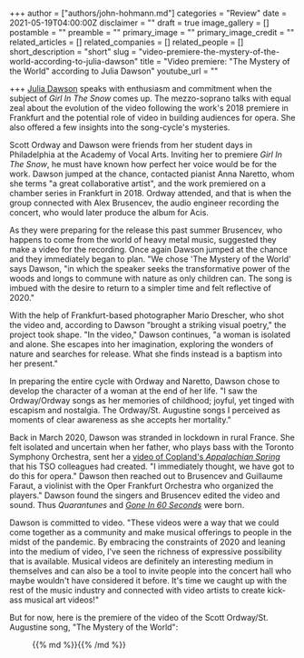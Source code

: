 +++
author = ["authors/john-hohmann.md"]
categories = "Review"
date = 2021-05-19T04:00:00Z
disclaimer = ""
draft = true
image_gallery = []
postamble = ""
preamble = ""
primary_image = ""
primary_image_credit = ""
related_articles = []
related_companies = []
related_people = []
short_description = "short"
slug = "video-premiere-the-mystery-of-the-world-according-to-julia-dawson"
title = "Video premiere: \"The Mystery of the World\" according to Julia Dawson"
youtube_url = ""

+++
[Julia Dawson](/scene/people/julia-dawson/) speaks with enthusiasm and commitment when the subject of _Girl In The Snow_ comes up. The mezzo-soprano talks with equal zeal about the evolution of the video following the work's 2018 premiere in Frankfurt and the potential role of video in building audiences for opera. She also offered a few insights into the song-cycle's mysteries.

Scott Ordway and Dawson were friends from her student days in Philadelphia at the Academy of Vocal Arts. Inviting her to premiere _Girl In The Snow_, he must have known how perfect her voice would be for the work. Dawson jumped at the chance, contacted pianist Anna Naretto, whom she terms "a great collaborative artist", and the work premiered on a chamber series in Frankfurt in 2018. Ordway attended, and that is when the group connected with Alex Brusencev, the audio engineer recording the concert, who would later produce the album for Acis.

As they were preparing for the release this past summer Brusencev, who happens to come from the world of heavy metal music, suggested they make a video for the recording. Once again Dawson jumped at the chance and they immediately began to plan. "We chose 'The Mystery of the World' says Dawson, "in which the speaker seeks the transformative power of the woods and longs to commune with nature as only children can. The song is imbued with the desire to return to a simpler time and felt reflective of 2020."

With the help of Frankfurt-based photographer Mario Drescher, who shot the video and, according to Dawson "brought a striking visual poetry," the project took shape. "In the video," Dawson continues, "a woman is isolated and alone. She escapes into her imagination, exploring the wonders of nature and searches for release. What she finds instead is a baptism into her present."

In preparing the entire cycle with Ordway and Naretto, Dawson chose to develop the character of a woman at the end of her life. "I saw the Ordway/Ordway songs as her memories of childhood; joyful, yet tinged with escapism and nostalgia. The Ordway/St. Augustine songs I perceived as moments of clear awareness as she accepts her mortality."

Back in March 2020, Dawson was stranded in lockdown in rural France. She felt isolated and uncertain when her father, who plays bass with the Toronto Symphony Orchestra, sent her a [video of Copland's _Appalachian Spring_](https://youtu.be/5rzZ2F18MwI) that his TSO colleagues had created. "I immediately thought, we have got to do this for opera." Dawson then reached out to Brusencev and Guillaume Faraut, a violinist with the Oper Frankfurt Orchestra who organized the players." Dawson found the singers and Brusencev edited the video and sound. Thus _Quarantunes_ and [_Gone In 60 Seconds_](https://www.youtube.com/watch?v=bScyUr43yws) were born.

Dawson is committed to video. "These videos were a way that we could come together as a community and make musical offerings to people in the midst of the pandemic. By embracing the constraints of 2020 and leaning into the medium of video, I've seen the richness of expressive possibility that is available.  Musical videos are definitely an interesting medium in themselves and can also be a tool to invite people into the concert hall who maybe wouldn't have considered it before. It's time we caught up with the rest of the music industry and connected with video artists to create kick-ass musical art videos!"

But for now, here is the premiere of the video of the Scott Ordway/St. Augustine song, "The Mystery of the World":

<figure data-type="image">{{% md %}}{{% /md %}}

</figure>